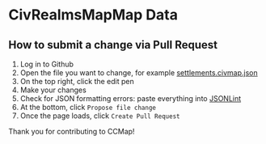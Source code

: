 CivRealmsMapMap Data
==========

## How to submit a change via Pull Request

1. Log in to Github
1. Open the file you want to change, for example [settlements.civmap.json](https://github.com/civrealmsmap/data/tree/master/settlements.civmap.json)
1. On the top right, click the edit pen
1. Make your changes
1. Check for JSON formatting errors: paste everything into [JSONLint](https://jsonlint.com/?reformat=no)
1. At the bottom, click `Propose file change`
1. Once the page loads, click `Create Pull Request`

Thank you for contributing to CCMap!

